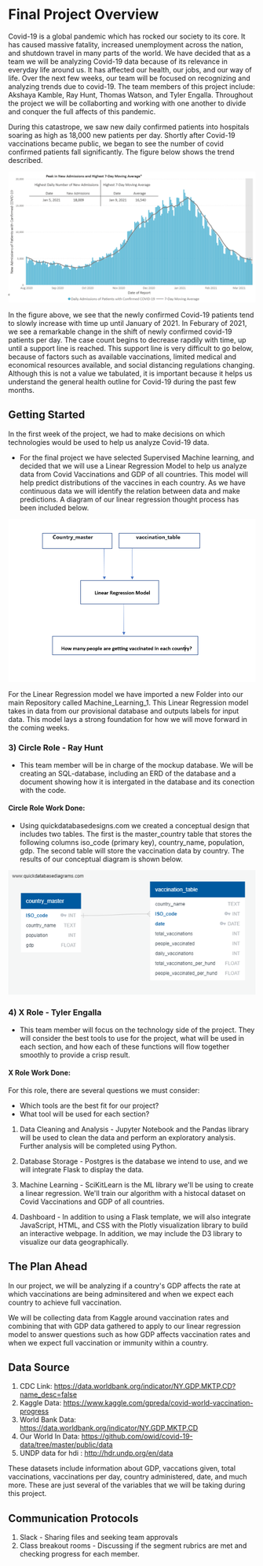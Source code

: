 # Final Project Overview

Covid-19 is a global pandemic which has rocked our society to its core. It has caused massive fatality, increased unemployment across the nation, and shutdown travel in many parts of the world. We have decided that as a team we will be analyzing Covid-19 data because of its relevance in everyday life around us. It has affected our health, our jobs, and our way of life. Over the next few weeks, our team will be focused on recognizing and analyzing trends due to covid-19. The team members of this project include: Akshaya Kamble, Ray Hunt, Thomas Watson, and Tyler Engalla. Throughout the project we will be collaborting and working with one another to divide and conquer the full affects of this pandemic.

During this catastrope, we saw new daily confirmed patients into hospitals soaring as high as 18,000 new patients per day. Shortly after Covid-19 vaccinations became public, we began to see the number of covid confirmed patients fall significantly. The figure below shows the trend described. 

![Covid-19_DailyCases.PNG](Resources/Covid-19_DailyCases.PNG)

In the figure above, we see that the newly confirmed Covid-19 patients tend to slowly increase with time up until January of 2021. In Feburary of 2021, we see a remarkable change in the shift of newly confirmed covid-19 patients per day. The case count begins to decrease rapdily with time, up until a support line is reached. This support line is very difficult to go below, because of factors such as available vaccinations, limited medical and economical resources available, and social distancing regulations changing. Although this is not a value we tabulated, it is important because it helps us understand the general health outline for Covid-19 during the past few months.

## Getting Started
In the first week of the project, we had to make decisions on which technologies would be used to help us analyze Covid-19 data. 

- For the final project we have selected Supervised Machine learning, and decided that we will use a Linear Regression Model to help us analyze data from Covid Vaccinations and GDP of all countries. This model will help predict distributions of the vaccines in each country. As we have continuous data we will identify the relation between data and make predictions. A diagram of our linear regression thought process has been included below.

![Linear_Regression.PNG](Resources/Linear_Regression.PNG)

For the Linear Regression model we have imported a new Folder into our main Repository called Machine_Learning_1. This Linear Regression model takes in data from our provisional database and outputs labels for input data. This model lays a strong foundation for how we will move forward in the coming weeks.

### 3) Circle Role - Ray Hunt
- This team member will be in charge of the mockup database. We will be creating an SQL-database, including an ERD of the database and a document showing how it is intergated in the database and its conection with the code.

#### Circle Role Work Done:

- Using quickdatabasedesigns.com we created a conceptual design that includes two tables. The first is the master_country table that stores the following columns iso_code (primary key), country_name, population, gdp. The second table will store the vaccination data by country. The results of our conceptual diagram is shown below.

![QuickDBD_vaccination.PNG](Resources/QuickDBD_vaccination.PNG)


### 4) X Role - Tyler Engalla
- This team member will focus on the technology side of the project. They will consider the best tools to use for the project, what will be used in each section, and how each of these functions will flow together smoothly to provide a crisp result.

#### X Role Work Done:

For this role, there are several questions we must consider:
- Which tools are the best fit for our project?
- What tool will be used for each section?

1) Data Cleaning and Analysis -
Jupyter Notebook and the Pandas library will be used to clean the data and perform an exploratory analysis. Further analysis will be completed using Python.

2) Database Storage -
Postgres is the database we intend to use, and we will integrate Flask to display the data.

3) Machine Learning -
SciKitLearn is the ML library we'll be using to create a linear regression. We'll train our algorithm with a histocal dataset on Covid Vaccinations and GDP of all countries.

4) Dashboard -
In addition to using a Flask template, we will also integrate JavaScript, HTML, and CSS with the Plotly visualization library to build an interactive webpage. In addition, we may include the D3 library to visualize our data geographically.


## The Plan Ahead

In our project, we will be analyzing if a country's GDP affects the rate at which vaccinations are being adminsitered and when we expect each country to achieve full vaccination. 

We will be collecting data from Kaggle around vaccination rates and combining that with GDP data gathered to apply to our linear regression model to answer questions such as how GDP affects vaccination rates and when we expect full vaccination or immunity within a country.

## Data Source

1. CDC Link: https://data.worldbank.org/indicator/NY.GDP.MKTP.CD?name_desc=false
2. Kaggle Data: https://www.kaggle.com/gpreda/covid-world-vaccination-progress
3. World Bank Data: https://data.worldbank.org/indicator/NY.GDP.MKTP.CD
4. Our World In Data: https://github.com/owid/covid-19-data/tree/master/public/data
5. UNDP data for hdi : http://hdr.undp.org/en/data

These datasets include information about GDP, vaccations given, total vaccinations, vaccinations per day, country administered, date, and much more. These are just several of the variables that we will be taking during this project.

## Communication Protocols

1. Slack - Sharing files and seeking team approvals
2. Class breakout rooms - Discussing if the segment rubrics are met and checking progress for each member.

